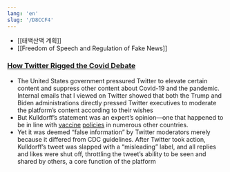 ```yaml
---
lang: 'en'
slug: '/D8CCF4'
---
```


- [[태백산맥 계획]]
- [[Freedom of Speech and Regulation of Fake News]]

### [How Twitter Rigged the Covid Debate](https://www.thefp.com/p/how-twitter-rigged-the-covid-debate)

- The United States government pressured Twitter to elevate certain content and suppress other content about Covid-19 and the pandemic. Internal emails that I viewed on Twitter showed that both the Trump and Biden administrations directly pressed Twitter executives to moderate the platform’s content according to their wishes
- But Kulldorff’s statement was an expert’s opinion—one that happened to be in line with [vaccine](https://sst.dk/en/English/Corona-eng/Vaccination-against-covid-19) [policies](https://www.fhi.no/en/id/vaccines/coronavirus-immunisation-programme/coronavirus-vaccine/) in numerous other countries.
- Yet it was deemed “false information” by Twitter moderators merely because it differed from CDC guidelines. After Twitter took action, Kulldorff’s tweet was slapped with a “misleading” label, and all replies and likes were shut off, throttling the tweet’s ability to be seen and shared by others, a core function of the platform
